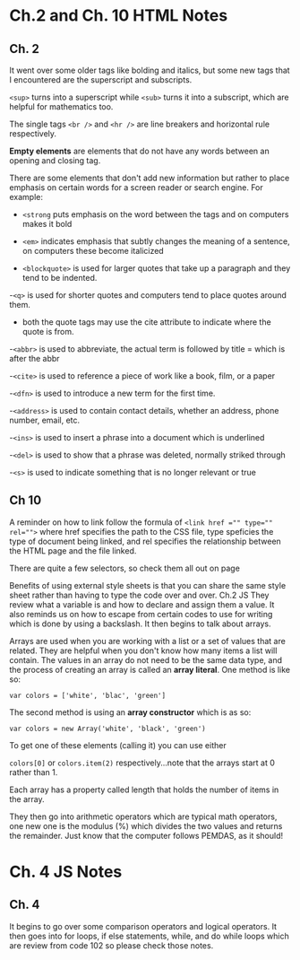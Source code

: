 # Ch.2 and Ch. 10 HTML Notes

## Ch. 2
It went over some older tags like bolding and italics, but some new tags that I encountered are the superscript and subscripts. 

```<sup>``` turns into a superscript while ```<sub>``` turns it into a subscript, which are helpful for mathematics too. 

 

The single tags ```<br />``` and ```<hr />``` are line breakers and horizontal rule respectively. 

 

**Empty elements** are elements that do not have any words between an opening and closing tag. 

 

There are some elements that don't add new information but rather to place emphasis on certain words for a screen reader or search engine.  For example:

- ```<strong``` puts emphasis on the word between the tags and on computers makes it bold

- ```<em>``` indicates emphasis that subtly changes the meaning of a sentence, on computers these become italicized

- ```<blockquote>``` is used for larger quotes that take up a paragraph and they tend to be indented.

-```<q>``` is used for shorter quotes and computers tend to place quotes around them.

- both the quote tags may use the cite attribute to indicate where the quote is from. 

-```<abbr>``` is used to abbreviate, the actual term is followed by title = which is after the abbr

-```<cite>``` is used to reference a piece of work like a book, film, or a paper

-```<dfn>``` is used to introduce a new term for the first time. 

-```<address>``` is used to contain contact details, whether an address, phone number, email, etc. 

-```<ins>``` is used to insert a phrase into a document which is underlined

-```<del>``` is used to show that a phrase was deleted, normally striked through 

-```<s>``` is used to indicate something that is no longer relevant or true

## Ch 10 

A reminder on how to link follow the formula of ```<link href ="" type="" rel="">``` where href specifies the path to the CSS file, type speficies the type of document being linked, and rel specifies the relationship between the HTML page and the file linked.

 

There are quite a few selectors, so check them all out on page 

 

Benefits of using external style sheets is that you can share the same style sheet rather than having to type the code over and over. 
Ch.2 JS
They review what a variable is and how to declare and assign them a value. It also reminds us on how to escape from certain codes to use for writing which is done by using a backslash. It then begins to talk about arrays.

Arrays are used when you are working with a list or a set of values that are related. They are helpful when you don't know how many items a list will contain. The values in an array do not need to be the same data type, and the process of creating an array is called an **array literal**. One method is like so: 

```var colors = ['white', 'blac', 'green']```

The second method is using an **array constructor** which is as so: 

```var colors = new Array('white', 'black', 'green')```

To get one of these elements (calling it) you can use either 

```colors[0]``` or ```colors.item(2)``` respectively...note that the arrays start at 0 rather than 1. 

Each array has a property called length that holds the number of items in the array. 

They then go into arithmetic operators which are typical math operators, one new one is the modulus (%) which divides the two values and returns the remainder. Just know that the computer follows PEMDAS, as it should!

# Ch. 4 JS Notes

## Ch. 4

It begins to go over some comparison operators and logical operators. It then goes into for loops, if else statements, while, and do while loops which are review from code 102 so please check those notes. 

